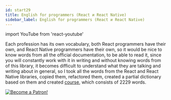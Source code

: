 ```yaml
---
id: start29
title: English for programmers (React и React Native)
sidebar_label: English for programmers (React и React Native)
---
```


import YouTube from 'react-youtube'


Each profession has its own vocabulary, both React programmers have their own, and React Native programmers have their own, so it would be nice to know words from all the official documentation, to be able to read it, since you will constantly work with it in writing and without knowing words from of this library, it becomes difficult to understand what they are talking and writing about in general, so I took all the words from the React and React Native libraries, copied them, refactored them, created a partial dictionary based on them and created [course](https://www.memrise.com/course/1450006/react-react-native/), which consists of 2229 words.

<YouTube videoId='pXfH8ItPGMI' />

[![Become a Patron!](/img/logo/patreon.jpg)](https://www.patreon.com/bePatron?u=31769291)

